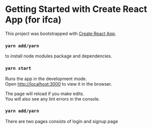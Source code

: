 # Getting Started with Create React App (for ifca)

This project was bootstrapped with [Create React App](https://github.com/facebook/create-react-app).
### `yarn add/yarn`
to install node modules package and dependencies.

### `yarn start`
Runs the app in the development mode.\
Open [http://localhost:3000](http://localhost:3000) to view it in the browser.

The page will reload if you make edits.\
You will also see any lint errors in the console.

### `yarn add/yarn`
There are two pages consists of login and signup page


